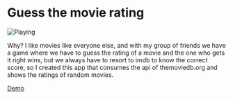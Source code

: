 # Guess the movie rating

![Playing](https://res.cloudinary.com/turbopila/image/upload/v1624387421/guesthemovie_lpsu9e.png)

Why? I like movies like everyone else, and with my group of friends we have a game where we have to guess the rating of a movie and the one who gets it right wins, but we always have to resort to imdb to know the correct score, so I created this app that consumes the api of themoviedb.org and shows the ratings of random movies.

[Demo](https://guess-the-rating-renzo.netlify.app/)